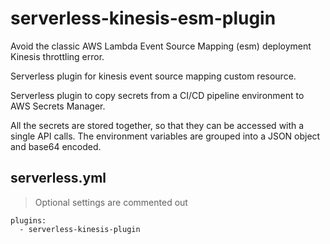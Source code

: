 # serverless-kinesis-esm-plugin

Avoid the classic AWS Lambda Event Source Mapping (esm) deployment Kinesis throttling error.

Serverless plugin for kinesis event source mapping custom resource.

Serverless plugin to copy secrets from a CI/CD pipeline environment to AWS Secrets Manager.

All the secrets are stored together, so that they can be accessed with a single API calls.
The environment variables are grouped into a JSON object and base64 encoded.

## serverless.yml

> Optional settings are commented out

```
plugins:
  - serverless-kinesis-plugin


```
